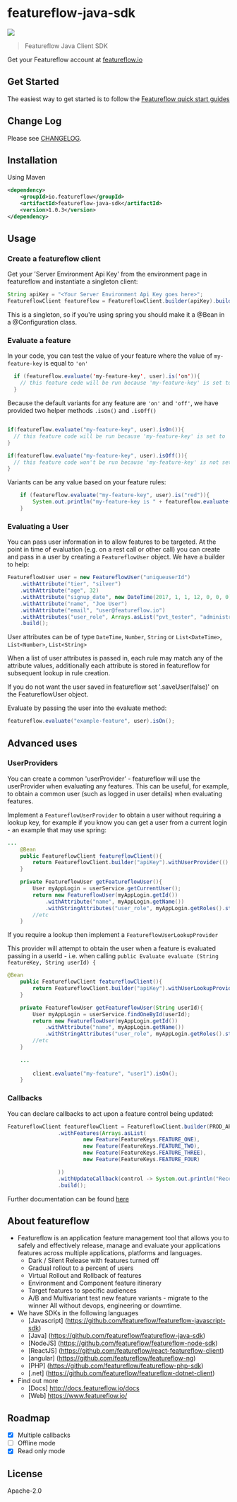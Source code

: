 # featureflow-java-sdk

[![][dependency-img]][dependency-url]

> Featureflow Java Client SDK

Get your Featureflow account at [featureflow.io](http://www.featureflow.io)

## Get Started

The easiest way to get started is to follow the [Featureflow quick start guides](http://docs.featureflow.io/docs)

## Change Log

Please see [CHANGELOG](https://github.com/featureflow/featureflow-java-sdk/blob/master/CHANGELOG.md).

## Installation

Using Maven
```xml
<dependency>
    <groupId>io.featureflow</groupId>
    <artifactId>featureflow-java-sdk</artifactId>
    <version>1.0.3</version>
</dependency>
```

## Usage

### Create a featureflow client

Get your 'Server Environment Api Key' from the environment page in featureflow and instantiate a singleton client:

```java
String apiKey = "<Your Server Environment Api Key goes here>";
FeatureflowClient featureflow = FeatureflowClient.builder(apiKey).build();
```
This is a singleton, so if you're using spring you should make it a @Bean in a @Configuration class.

### Evaluate a feature
In your code, you can test the value of your feature where the value of `my-feature-key` is equal to `'on'` 
```java
  if (featureflow.evaluate('my-feature-key', user).is('on')){
    // this feature code will be run because 'my-feature-key' is set to 'on'
  }
```

Because the default variants for any feature are `'on'` and `'off'`, we have provided two helper methods `.isOn()` and `.isOff()`

```java

if(featureflow.evaluate("my-feature-key", user).isOn()){
  // this feature code will be run because 'my-feature-key' is set to 'on'
}

if(featureflow.evaluate("my-feature-key", user).isOff()){
  // this feature code won't be run because 'my-feature-key' is not set to 'off'
}
```
Variants can be any value based on your feature rules:
```java
    if (featureflow.evaluate("my-feature-key", user).is("red")){
        System.out.println("my-feature-key is " + featureflow.evaluate("my-feature-key").value());
    }
```

### Evaluating a User
You can pass user information in to allow features to be targeted.
At the point in time of evaluation (e.g. on a rest call or other call) you can create and pass in a user by creating a `FeatureflowUser` object. We have a builder to help:

```java
FeatureflowUser user = new FeatureflowUser("uniqueuserId")
    .withAttribute("tier", "silver")
    .withAttribute("age", 32)
    .withAttribute("signup_date", new DateTime(2017, 1, 1, 12, 0, 0, 0))    
    .withAttribute("name", "Joe User")
    .withAttribute("email", "user@featureflow.io")
    .withAttributes("user_role", Arrays.asList("pvt_tester", "administrator"))
    .build();
```
User attributes can be of type `DateTime`, `Number`, `String` or `List<DateTime>`, `List<Number>`, `List<String>`

When a list of user attributes is passed in, each rule may match any of the attribute values, additionally each attribute is stored in featureflow for subsequent lookup in rule creation.

If you do not want the user saved in featureflow set '.saveUser(false)' on the FeatureflowUser object.
 
Evaluate by passing the user into the evaluate method:

```java
featureflow.evaluate("example-feature", user).isOn();
```


## Advanced uses
### UserProviders

You can create a common 'userProvider' - featureflow will use the userProvider when evaluating any features. This can be useful, for example, to obtain a common user (such as logged in user details) when evaluating features.

Implement a ```FeatureflowUserProvider``` to obtain a user without 
requiring a lookup key, for example if you know you can get a user from a 
current login - an example that may use spring:

```java
...
    @Bean
    public FeatureflowClient featureflowClient(){
        return FeatureflowClient.builder("apiKey").withUserProvider(() -> getFeatureflowUser()).build();
    }

    private FeatureflowUser getFeatureflowUser(){
        User myAppLogin = userService.getCurrentUser();
        return new FeatureflowUser(myAppLogin.getId())
            .withAttribute("name", myAppLogin.getName())
            .withStringAttributes("user_role", myAppLogin.getRoles().stream().map(Role::getName).collect(Collectors.toList()));
        //etc
    }
```   

If you require a lookup then implement a ```FeatureflowUserLookupProvider```

This provider will attempt to obtain the user when a feature is evaluated passing in a userId - i.e. when calling ``` public Evaluate evaluate (String featureKey, String userId) { ```

```java
@Bean
    public FeatureflowClient featureflowClient(){
        return FeatureflowClient.builder("apiKey").withUserLookupProvider((userId) -> getFeatureflowUser(userId)).build();
    }

    private FeatureflowUser getFeatureflowUser(String userId){
        User myAppLogin = userService.findOneById(userId);
        return new FeatureflowUser(myAppLogin.getId())
            .withAttribute("name", myAppLogin.getName())
            .withStringAttributes("user_role", myAppLogin.getRoles().stream().map(Role::getName).collect(Collectors.toList()));
        //etc
    }
    
    ...
    
        client.evaluate("my-feature", "user1").isOn();
    }
```

### Callbacks
You can declare callbacks to act upon a feature control being updated:
```java
FeatureflowClient featureflowClient = FeatureflowClient.builder(PROD_API_KEY)
                .withFeatures(Arrays.asList(
                        new Feature(FeatureKeys.FEATURE_ONE),
                        new Feature(FeatureKeys.FEATURE_TWO),
                        new Feature(FeatureKeys.FEATURE_THREE),
                        new Feature(FeatureKeys.FEATURE_FOUR)

                ))
                .withUpdateCallback(control -> System.out.println("Received a control update event: " + control.getKey()))
                .build();
```



Further documentation can be found [here](http://docs.featureflow.io/docs)


## About featureflow
* Featureflow is an application feature management tool that allows you to safely and effectively release, manage and evaluate your applications features across multiple applications, platforms and languages.
    * Dark / Silent Release with features turned off
    * Gradual rollout to a percent of users
    * Virtual Rollout and Rollback of features
    * Environment and Component feature itinerary
    * Target features to specific audiences
    * A/B and Multivariant test new feature variants - migrate to the winner
    All without devops, engineering or downtime.
* We have SDKs in the following languages
    * [Javascript] (https://github.com/featureflow/featureflow-javascript-sdk)
    * [Java] (https://github.com/featureflow/featureflow-java-sdk)
    * [NodeJS] (https://github.com/featureflow/featureflow-node-sdk)
    * [ReactJS] (https://github.com/featureflow/react-featureflow-client)
    * [angular] (https://github.com/featureflow/featureflow-ng)
    * [PHP] (https://github.com/featureflow/featureflow-php-sdk)
    * [.net] (https://github.com/featureflow/featureflow-dotnet-client)
* Find out more
    * [Docs] http://docs.featureflow.io/docs
    * [Web] https://www.featureflow.io/     


## Roadmap
- [x] Multiple callbacks
- [ ] Offline mode
- [x] Read only mode

## License

Apache-2.0

[dependency-url]: https://www.featureflow.io
[dependency-img]: https://www.featureflow.io/wp-content/uploads/2016/12/featureflow-web.png
